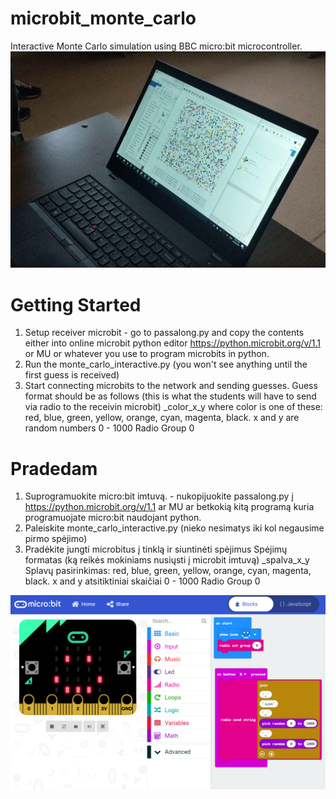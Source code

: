 # microbit_monte_carlo
Interactive Monte Carlo simulation using BBC micro:bit microcontroller. 
![action](https://raw.githubusercontent.com/pvelesko/microbit_monte_carlo/master/active.PNG)
# Getting Started
1. Setup receiver microbit - go to passalong.py and copy the contents either into online microbit python editor https://python.microbit.org/v/1.1 or MU or whatever you use to program microbits in python. 
2. Run the monte_carlo_interactive.py (you won't see anything until the first guess is received)
3. Start connecting microbits to the network and sending guesses. 
Guess format should be as follows (this is what the students will have to send via radio to the receivin microbit)
_color_x_y  where color is one of these: red, blue, green, yellow, orange, cyan, magenta, black.
x and y are random numbers 0 - 1000
Radio Group 0

# Pradedam
1. Suprogramuokite micro:bit imtuvą.  - nukopijuokite passalong.py į https://python.microbit.org/v/1.1 ar MU ar betkokią kitą programą kuria programuojate micro:bit naudojant python.
2. Paleiskite monte_carlo_interactive.py (nieko nesimatys iki kol negausime pirmo spėjimo)
3. Pradėkite jungti microbitus į tinklą ir siuntinėti spėjimus 
Spėjimų formatas (ką reikės mokiniams nusiųsti į microbit imtuvą) 
_spalva_x_y  Splavų pasirinkimas: red, blue, green, yellow, orange, cyan, magenta, black.
x and y atsitiktiniai skaičiai 0 - 1000
Radio Group 0

![Student Microbit](https://raw.githubusercontent.com/pvelesko/microbit_monte_carlo/master/example2.PNG)

